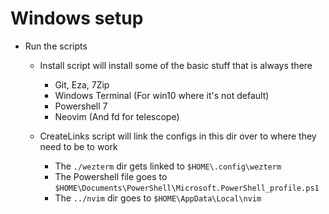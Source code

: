 # Windows setup

- Run the scripts
    * Install script will install some of the basic stuff that is always there
        - Git, Eza, 7Zip
        - Windows Terminal (For win10 where it's not default)
        - Powershell 7
        - Neovim (And fd for telescope)

    * CreateLinks script will link the configs in this dir over to where they need to be to work
        - The `./wezterm` dir gets linked to `$HOME\.config\wezterm`
        - The Powershell file goes to `$HOME\Documents\PowerShell\Microsoft.PowerShell_profile.ps1`
        - The `../nvim` dir goes to `$HOME\AppData\Local\nvim`
